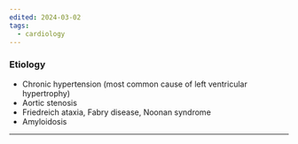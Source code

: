 ```yaml
---
edited: 2024-03-02
tags:
  - cardiology
---
```

### Etiology
- Chronic hypertension (most common cause of left ventricular hypertrophy)
- Aortic stenosis
- Friedreich ataxia, Fabry disease, Noonan syndrome
- Amyloidosis

---
